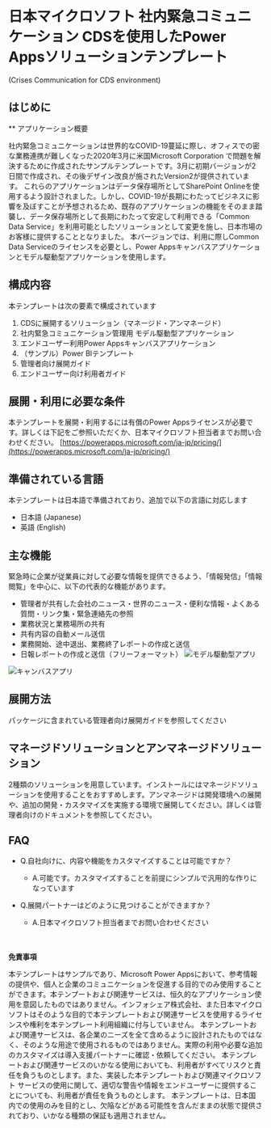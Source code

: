 # 日本マイクロソフト 社内緊急コミュニケーション CDSを使用したPower Appsソリューションテンプレート
(Crises Communication for CDS environment)

## はじめに

**
アプリケーション概要

社内緊急コミュニケーションは世界的なCOVID-19蔓延に際し、オフィスでの密な業務連携が難しくなった2020年3月に米国Microsoft Corporation で問題を解決するために作成されたサンプルテンプレートです。3月に初期バージョンが2日間で作成され、その後デザイン改良が施されたVersion2が提供されています。
これらのアプリケーションはデータ保存場所としてSharePoint Onlineを使用するよう設計されました。しかし、COVID-19が長期にわたってビジネスに影響を及ぼすことが予想されるため、既存のアプリケーションの機能をそのまま踏襲し、データ保存場所として長期にわたって安定して利用できる「Common Data Service」を利用可能としたソリューションとして変更を施し、日本市場のお客様に提供することとなりました。
本バージョンでは、利用に際しCommon Data Serviceのライセンスを必要とし、Power Appsキャンバスアプリケーションとモデル駆動型アプリケーションを使用します。

## 構成内容
本テンプレートは次の要素で構成されています
 1. CDSに展開するソリューション（マネージド・アンマネージド）
 2. 社内緊急コミュニケーション管理用 モデル駆動型アプリケーション
 3. エンドユーザー利用Power Appsキャンバスアプリケーション
 4. （サンプル）Power BIテンプレート
 5. 管理者向け展開ガイド
 6. エンドユーザー向け利用者ガイド

## 展開・利用に必要な条件
本テンプレートを展開・利用するには有償のPower Appsライセンスが必要です。詳しくは下記をご参照いただくか、日本マイクロソフト担当者までお問い合わせください。
[https://powerapps.microsoft.com/ja-jp/pricing/](https://powerapps.microsoft.com/ja-jp/pricing/)

## 準備されている言語
本テンプレートは日本語で準備されており、追加で以下の言語に対応します

 - 日本語 (Japanese)
 - 英語 (English)

## 主な機能
緊急時に企業が従業員に対して必要な情報を提供できるよう、「情報発信」「情報閲覧」を中心に、以下の代表的な機能があります。

 - 管理者が共有した会社のニュース・世界のニュース・便利な情報・よくある質問・リンク集・緊急連絡先の参照
 - 業務状況と業務場所の共有
 - 共有内容の自動メール送信
 - 業務開始、途中退出、業務終了レポートの作成と送信
 - 日報レポートの作成と送信（フリーフォーマット）
![モデル駆動型アプリ](https://infosharefl.blob.core.windows.net/%24web/webimages/ModelDrivenSample.jpg?sv=2019-10-10&ss=bqtf&srt=sco&sp=rwdlacuptfx&se=2020-05-14T22:01:42Z&sig=HwZp1R5ecpIkw0SsG9izIhDQjL2E%2BWXcDMYy6nIJMEY%3D&_=1589464914333)

![キャンバスアプリ](https://infosharefl.blob.core.windows.net/%24web/webimages/CanvasAppSample.jpg?sv=2019-10-10&ss=bqtf&srt=sco&sp=rwdlacuptfx&se=2020-05-01T13:04:47Z&sig=wY12ZeB3Fyp9eLgjy5xY90%2BqFSw8lznBXNt2Mfx5rmw%3D&_=1588309499090)


## 展開方法
パッケージに含まれている管理者向け展開ガイドを参照してください

## マネージドソリューションとアンマネージドソリューション
2種類のソリューションを用意しています。インストールにはマネージドソリューションを使用することをおすすめします。アンマネージドは開発環境への展開や、追加の開発・カスタマイズを実施する環境で展開してください。詳しくは管理者向けのドキュメントを参照してください。

## FAQ

 - Q.自社向けに、内容や機能をカスタマイズすることは可能ですか？
	 - A.可能です。カスタマイズすることを前提にシンプルで汎用的な作りになっています
 
 - Q.展開パートナーはどのように見つけることができますか？
	 - A.日本マイクロソフト担当者までお問い合わせください




　　　　　　　　　　 
 





**免責事項**

本テンプレートはサンプルであり、Microsoft Power Appsにおいて、参考情報の提供や、個人と企業のコミュニケーションを促進する目的でのみ使用することができます。本テンプートおよび関連サービスは、恒久的なアプリケーション使用を意図したものではありません。インフォシェア株式会社、また日本マイクロソフトはそのような目的で本テンプレートおよび関連サービスを使用するライセンスや権利を本テンプレート利用組織に付与していません。
本テンプレートおよび関連サービスは、各企業のニーズを全て含めるように設計されたものではなく、そのような用途で使用されるものではありません。実際の利用や必要な追加のカスタマイズは導入支援パートナーに確認・依頼してください。
本テンプレートおよび関連サービスのいかなる使用においても、利用者がすべてリスクと責任を負うものとします。また、実装した本テンプレートおよび関連マイクロソフト サービスの使用に関して、適切な警告や情報をエンドユーザーに提供することについても、利用者が責任を負うものとします。
本テンプレートは、日本国内での使用のみを目的とし、欠陥などがある可能性を含んだままの状態で提供されており、いかなる種類の保証も適用されません。
